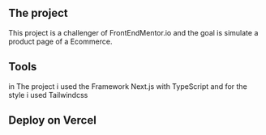 

## The project
    
  This project is a challenger of FrontEndMentor.io and the goal is simulate a product page of a Ecommerce.

## Tools

 in The project i used the Framework Next.js with TypeScript and for the style i used Tailwindcss


## Deploy on Vercel

